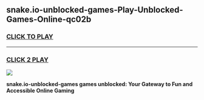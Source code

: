 
## snake.io-unblocked-games-Play-Unblocked-Games-Online-qc02b
<h3>
<a href="https://premium76.site?title=snake.io-unblocked-games&ref=25A">CLICK TO PLAY</a></h3>
<hr>

<h3>
<a href="https://premium76.site?title=snake.io-unblocked-games&ref=25A">CLICK 2 PLAY</a>
  
</h3>

<a href="https://premium76.site?title=snake.io-unblocked-games&ref=25A"><img src="https://clearcache.store/games.png"></a>


**snake.io-unblocked-games games unblocked: Your Gateway to Fun and Accessible Online Gaming**
